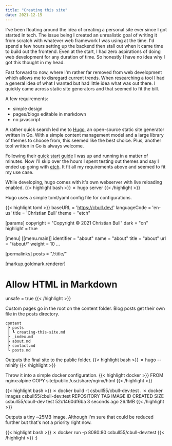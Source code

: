 ```yaml
---
title: "Creating this site"
date: 2021-12-15
---
```


I've been floating around the idea of creating a personal site ever since I got started in tech. The issue being I created an unrealistic goal of writing it from scratch with whatever web framework I was using at the time. I'd spend a few hours setting up the backend then stall out when it came time to build out the frontend. Even at the start, I had zero aspirations of doing web development for any duration of time. So honestly I have no idea why I got this thought in my head.

Fast forward to now, where I'm rather far removed from web development which allows me to disregard current trends. When researching a tool I had a general idea of what I wanted but had little idea what was out there. I quickly came across static site generators and that seemed to fit the bill.

A few requirements:
- simple design
- pages/blogs editable in markdown
- no javascript

A rather quick search led me to [Hugo](https://gohugo.io/), an open-source static site generator written in Go. With a simple content management model and a large library of themes to choose from, this seemed like the best choice. Plus, another tool written in Go is always welcome.

Following their [quick start guide](https://gohugo.io/getting-started/quick-start/) I was up and running in a matter of minutes. Now I'll skip over the hours I spent testing out themes and say I ended up going with [etch](https://github.com/LukasJoswiak/etch). It fit all my requirements above and seemed to fit my use case. 

While developing, hugo comes with it's own webserver with live reloading enabled.
{{< highlight bash >}}
✗ hugo server
{{< /highlight >}}

Hugo uses a simple toml/yaml config file for configurations.

{{< highlight toml >}}
baseURL = 'https://cbull.dev/'
languageCode = 'en-us'
title = 'Christian Bull'
theme = "etch"

[params]
  copyright = "Copyright © 2021 Christian Bull"
  dark = "on"
  highlight = true

[menu]
  [[menu.main]]
    identifier = "about"
    name = "about"
    title = "about"
    url = "/about/"
    weight = 10
...

[permalinks]
  posts = "/:title/"

[markup.goldmark.renderer]
  # Allow HTML in Markdown
  unsafe = true
{{< /highlight >}}

Custom pages go in the root on the content folder. Blog posts get their own file in the posts directory.
```
content
 ┣ posts
 ┃ ┗ creating-this-site.md
 ┣ _index.md
 ┣ about.md
 ┣ contact.md
 ┗ posts.md
```

Outputs the final site to the public folder.
{{< highlight bash >}}
✗ hugo --minify
{{< /highlight >}}

Throw it into a simple docker configuration.
{{< highlight docker >}}
FROM nginx:alpine
COPY site/public /usr/share/nginx/html
{{< /highlight >}}

{{< highlight bash >}}
✗ docker build -t csbull55/cbull-dev:test .
✗ docker images csbull55/cbull-dev:test
REPOSITORY                    TAG              IMAGE ID       CREATED         SIZE
csbull55/cbull-dev            test             52c1460df6ba   3 seconds ago   26.1MB
{{< /highlight >}}

Outputs a tiny ~25MB image. Although I'm sure that could be reduced further but that's not a priority right now.

{{< highlight bash >}}
✗ docker run -p 8080:80 csbull55/cbull-dev:test
{{< /highlight >}}
:)